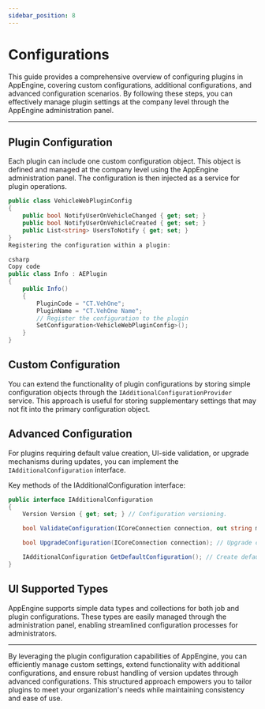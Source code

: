 ```yaml
---
sidebar_position: 8
---
```


# Configurations

This guide provides a comprehensive overview of configuring plugins in AppEngine, covering custom configurations, additional configurations, and advanced configuration scenarios. By following these steps, you can effectively manage plugin settings at the company level through the AppEngine administration panel.

---

## Plugin Configuration

Each plugin can include one custom configuration object. This object is defined and managed at the company level using the AppEngine administration panel. The configuration is then injected as a service for plugin operations.

```csharp
public class VehicleWebPluginConfig
{
    public bool NotifyUserOnVehicleChanged { get; set; }
    public bool NotifyUserOnVehicleCreated { get; set; }
    public List<string> UsersToNotify { get; set; }
}
Registering the configuration within a plugin:

csharp
Copy code
public class Info : AEPlugin
{
    public Info()
    {
        PluginCode = "CT.VehOne";
        PluginName = "CT.VehOne Name";
        // Register the configuration to the plugin
        SetConfiguration<VehicleWebPluginConfig>();
    }
}
```

## Custom Configuration

You can extend the functionality of plugin configurations by storing simple configuration objects through the `IAdditionalConfigurationProvider` service. This approach is useful for storing supplementary settings that may not fit into the primary configuration object.

## Advanced Configuration

For plugins requiring default value creation, UI-side validation, or upgrade mechanisms during updates, you can implement the `IAdditionalConfiguration` interface.

Key methods of the IAdditionalConfiguration interface:

```csharp
public interface IAdditionalConfiguration
{
    Version Version { get; set; } // Configuration versioning.

    bool ValidateConfiguration(ICoreConnection connection, out string message); // Validate configurations before saving.

    bool UpgradeConfiguration(ICoreConnection connection); // Upgrade configurations when versions change.

    IAdditionalConfiguration GetDefaultConfiguration(); // Create default configuration values.
}
```

## UI Supported Types

AppEngine supports simple data types and collections for both job and plugin configurations. These types are easily managed through the administration panel, enabling streamlined configuration processes for administrators.

---
By leveraging the plugin configuration capabilities of AppEngine, you can efficiently manage custom settings, extend functionality with additional configurations, and ensure robust handling of version updates through advanced configurations. This structured approach empowers you to tailor plugins to meet your organization's needs while maintaining consistency and ease of use.
